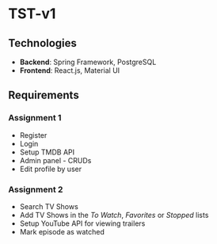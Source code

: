 # TST-v1
<h2>Technologies</h2>
<ul>
  <li><span><strong>Backend</strong>: Spring Framework, PostgreSQL</span></li>
  <li><span><strong>Frontend</strong>: React.js, Material UI</span></li>
</ul>
<h2>Requirements</h2>
<h3>Assignment 1</h3>
<ul>
  <li>Register</li>
  <li>Login</li>
  <li>Setup TMDB API</li>
  <li>Admin panel - CRUDs</li>
  <li>Edit profile by user</li>
</ul>
<h3>Assignment 2</h3>
<ul>
  <li>Search TV Shows</li>
  <li>Add TV Shows in the <i>To Watch</i>, <i>Favorites</i> or <i>Stopped</i> lists</li>
  <li>Setup YouTube API for viewing trailers</li>
  <li>Mark episode as watched</li>
</ul>




